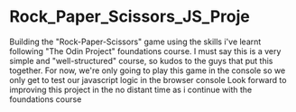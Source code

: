 # Rock_Paper_Scissors_JS_Proje
Building the "Rock-Paper-Scissors" game using the skills i've learnt following "The Odin Project" foundations course.
I must say this is a very simple and "well-structured" course, so kudos to the guys that put this together.
For now, we're only going to play this game in the console so we only get to test our javascript logic in the browser console
Look forward to improving this project in the no distant time as i continue with the foundations course